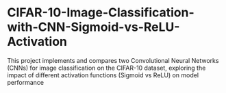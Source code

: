 # CIFAR-10-Image-Classification-with-CNN-Sigmoid-vs-ReLU-Activation
This project implements and compares two Convolutional Neural Networks (CNNs) for image classification on the CIFAR-10 dataset, exploring the impact of different activation functions (Sigmoid vs ReLU) on model performance

